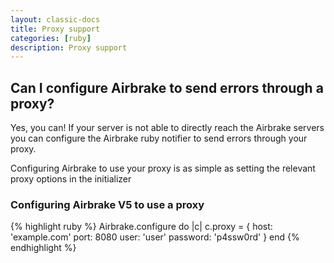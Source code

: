```yaml
---
layout: classic-docs
title: Proxy support
categories: [ruby]
description: Proxy support
---
```


## Can I configure Airbrake to send errors through a proxy?

Yes, you can! If your server is not able to directly reach the Airbrake
servers you can configure the Airbrake ruby notifier to send errors through
your proxy.

Configuring Airbrake to use your proxy is as simple as setting the relevant proxy
options in the initializer

### Configuring Airbrake V5 to use a proxy

{% highlight ruby %}
Airbrake.configure do |c|
  c.proxy = {
    host: 'example.com'
    port: 8080
    user: 'user'
    password: 'p4ssw0rd'
  }
end
{% endhighlight %}
